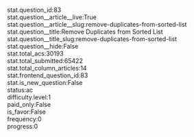 stat.question_id:83  
stat.question__article__live:True  
stat.question__article__slug:remove-duplicates-from-sorted-list  
stat.question__title:Remove Duplicates from Sorted List  
stat.question__title_slug:remove-duplicates-from-sorted-list  
stat.question__hide:False  
stat.total_acs:30193  
stat.total_submitted:65422  
stat.total_column_articles:14  
stat.frontend_question_id:83  
stat.is_new_question:False  
status:ac  
difficulty.level:1  
paid_only:False  
is_favor:False  
frequency:0  
progress:0  
